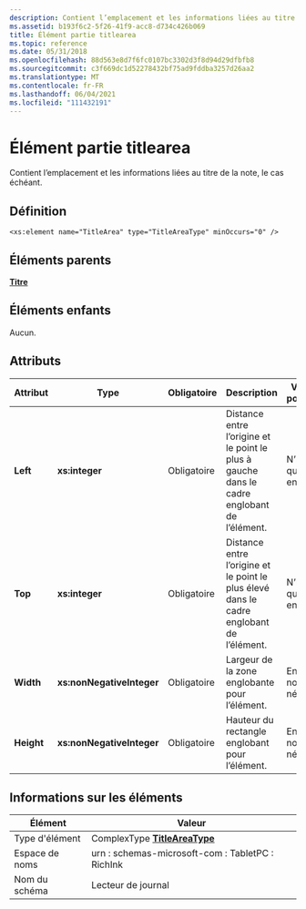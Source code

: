 ```yaml
---
description: Contient l’emplacement et les informations liées au titre de la note, le cas échéant.
ms.assetid: b193f6c2-5f26-41f9-acc8-d734c426b069
title: Élément partie titlearea
ms.topic: reference
ms.date: 05/31/2018
ms.openlocfilehash: 88d563e8d7f6fc0107bc3302d3f8d94d29dfbfb8
ms.sourcegitcommit: c3f669dc1d52278432bf75ad9fddba3257d26aa2
ms.translationtype: MT
ms.contentlocale: fr-FR
ms.lasthandoff: 06/04/2021
ms.locfileid: "111432191"
---
```

# <a name="titlearea-element"></a>Élément partie titlearea

Contient l’emplacement et les informations liées au titre de la note, le cas échéant.

## <a name="definition"></a>Définition

``` syntax
<xs:element name="TitleArea" type="TitleAreaType" minOccurs="0" />
```

## <a name="parent-elements"></a>Éléments parents

[**Titre**](title-element.md)

## <a name="child-elements"></a>Éléments enfants

Aucun.

## <a name="attributes"></a>Attributs



| Attribut  | Type                      | Obligatoire | Description                                                                             | Valeurs possibles           |
|------------|---------------------------|----------|-----------------------------------------------------------------------------------------|---------------------------|
| **Left**   | **xs:integer**            | Obligatoire | Distance entre l’origine et le point le plus à gauche dans le cadre englobant de l’élément. | N’importe quel entier.              |
| **Top**    | **xs:integer**            | Obligatoire | Distance entre l’origine et le point le plus élevé dans le cadre englobant de l’élément.  | N’importe quel entier.              |
| **Width**  | **xs:nonNegativeInteger** | Obligatoire | Largeur de la zone englobante pour l’élément.                                          | Entier non négatif. |
| **Height** | **xs:nonNegativeInteger** | Obligatoire | Hauteur du rectangle englobant pour l’élément.                                         | Entier non négatif. |



 

## <a name="element-information"></a>Informations sur les éléments



|   Élément    | Valeur                                                           |
|--------------|-----------------------------------------------------------------|
| Type d'élément | ComplexType [**TitleAreaType**](titleareatype-complex-type.md) |
| Espace de noms    | urn : schemas-microsoft-com : TabletPC : RichInk                      |
| Nom du schéma  | Lecteur de journal                                                  |



 

 

 



